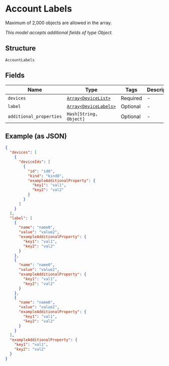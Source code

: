 
# Account Labels

Maximum of 2,000 objects are allowed in the array.

*This model accepts additional fields of type Object.*

## Structure

`AccountLabels`

## Fields

| Name | Type | Tags | Description |
|  --- | --- | --- | --- |
| `devices` | [`Array<DeviceList>`](../../doc/models/device-list.md) | Required | - |
| `label` | [`Array<DeviceLabels>`](../../doc/models/device-labels.md) | Optional | - |
| `additional_properties` | `Hash[String, Object]` | Optional | - |

## Example (as JSON)

```json
{
  "devices": [
    {
      "deviceIds": [
        {
          "id": "id0",
          "kind": "kind8",
          "exampleAdditionalProperty": {
            "key1": "val1",
            "key2": "val2"
          }
        }
      ]
    }
  ],
  "label": [
    {
      "name": "name0",
      "value": "value2",
      "exampleAdditionalProperty": {
        "key1": "val1",
        "key2": "val2"
      }
    },
    {
      "name": "name0",
      "value": "value2",
      "exampleAdditionalProperty": {
        "key1": "val1",
        "key2": "val2"
      }
    },
    {
      "name": "name0",
      "value": "value2",
      "exampleAdditionalProperty": {
        "key1": "val1",
        "key2": "val2"
      }
    }
  ],
  "exampleAdditionalProperty": {
    "key1": "val1",
    "key2": "val2"
  }
}
```

